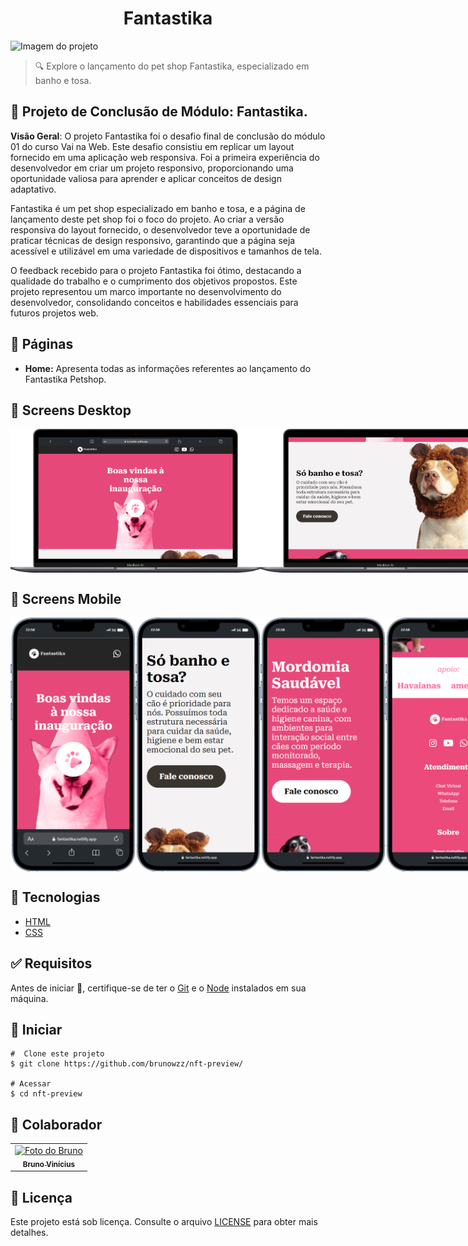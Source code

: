 <h1 align="center" id="top"> Fantastika </h1>

<img src="https://github.com/brunowzz/fantastika/blob/master/.github/screens/gif.gif" alt="Imagem do projeto"/>

> 🔍 Explore o lançamento do pet shop Fantastika, especializado em banho e tosa.

## :page_facing_up: Projeto de Conclusão de Módulo: Fantastika.

**Visão Geral**:
O projeto Fantastika foi o desafio final de conclusão do módulo 01 do curso Vai na Web. Este desafio consistiu em replicar um layout fornecido em uma aplicação web responsiva. Foi a primeira experiência do desenvolvedor em criar um projeto responsivo, proporcionando uma oportunidade valiosa para aprender e aplicar conceitos de design adaptativo.

Fantastika é um pet shop especializado em banho e tosa, e a página de lançamento deste pet shop foi o foco do projeto. Ao criar a versão responsiva do layout fornecido, o desenvolvedor teve a oportunidade de praticar técnicas de design responsivo, garantindo que a página seja acessível e utilizável em uma variedade de dispositivos e tamanhos de tela.

O feedback recebido para o projeto Fantastika foi ótimo, destacando a qualidade do trabalho e o cumprimento dos objetivos propostos. Este projeto representou um marco importante no desenvolvimento do desenvolvedor, consolidando conceitos e habilidades essenciais para futuros projetos web.

## 📁 Páginas

- **Home:** Apresenta todas as informações referentes ao lançamento do Fantastika Petshop.

## 📁 Screens Desktop
<div style="display: flex; justify-content: space-between;">
    <img src="https://github.com/brunowzz/fantastika/blob/master/.github/screens/5.png" alt="Imagem do projeto" width="400"/>
    <img src="https://github.com/brunowzz/fantastika/blob/master/.github/screens/6.png" alt="Imagem do projeto" width="400"/>
    <img src="https://github.com/brunowzz/fantastika/blob/master/.github/screens/7.png" alt="Imagem do projeto" width="400"/>
    <img src="https://github.com/brunowzz/fantastika/blob/master/.github/screens/8.png" alt="Imagem do projeto" width="400"/>
</div>

## 📁 Screens Mobile
<div style="display: flex; justify-content: space-between;">
    <img src="https://github.com/brunowzz/fantastika/blob/master/.github/screens/1.png" alt="Imagem do projeto" width="200"/>
    <img src="https://github.com/brunowzz/fantastika/blob/master/.github/screens/2.png" alt="Imagem do projeto" width="200"/>
    <img src="https://github.com/brunowzz/fantastika/blob/master/.github/screens/3.png" alt="Imagem do projeto" width="200"/>
    <img src="https://github.com/brunowzz/fantastika/blob/master/.github/screens/4.png" alt="Imagem do projeto" width="200"/>
</div>

## 🚀 Tecnologias

- [HTML](https://developer.mozilla.org/pt-BR/docs/Web/HTML)
- [CSS](https://developer.mozilla.org/en-US/docs/Web/CSS)

## :white_check_mark: Requisitos

Antes de iniciar :checkered_flag:, certifique-se de ter o [Git](https://git-scm.com) e o [Node](https://nodejs.org/en/) instalados em sua máquina.

## :checkered_flag: Iniciar

```
#  Clone este projeto
$ git clone https://github.com/brunowzz/nft-preview/

# Acessar
$ cd nft-preview
```

## 🤝 Colaborador

<table>
  <tr>
    <td align="center">
      <a href="https://github.com/brunowzz">
        <img src="https://avatars.githubusercontent.com/u/94939630?v=4" width="160px;" alt="Foto do Bruno"/><br>
        <sub>
          <b>Bruno Vinícius</b>
        </sub>
      </a>
    </td>
  </tr>
</table>

## 📝 Licença

Este projeto está sob licença. Consulte o arquivo [LICENSE](LICENSE.md) para obter mais detalhes.

